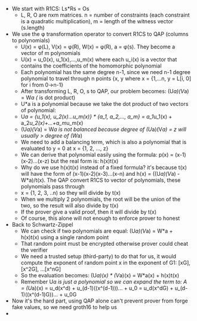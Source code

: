 - We start with R1CS: Ls*Rs = Os
  - L, R, O are nxm matrices. n = number of constraints (each constraint is a quadratic multiplication), m = length of the witness vector (s.length)
- We use the φ transformation operator to convert R1CS to QAP (columns to polynomials)
  - U(x) = φ(L), V(x) = φ(R), W(x) = φ(R), a = φ(s). They become a vector of m polynomials
  - U(x) = u_0(x), u_1(x),...,u_m(x) where each u_i(x) is a vector that contains the coefficients of the homomorphic polynomial
  - Each polynomial has the same degree n-1, since we need n-1 degree polynomial to travel through n points 
  {x, y where x = {1,...n, y = L[i, 0] for i from 0→n-1}
  - After transforming L, R, O, s to QAP, our problem becomes: (U*a)(V*a) = W*a  (* is dot product)
  - U*a is a polynomial because we take the dot product of two vectors of polynomial: 
  - U*a = {u_1(x), u_2(x)...u_m(x)} * {a_1, a_2,..., a_m} = a_1*u_1(x) + a_2*u_2(x)+...+a_m*u_m(x)
  - (U*a)(V*a) = W*a is not balanced because degree of (U*a)(V*a) = z will usually > degree of (W*a)
  - We need to add a balancing term, which is also a polynomial that is evaluated to y = 0 at x = {1, 2, ..., z}
  - We can derive that polynomial easily using the formula: p(x) = (x-1)(x-2)...(x-z) but the real form is: h(x)t(x)
  - Why do we use h(x)t(x) instead of a fixed formula? it's because t(x) will have the form of (x-1)(x-2)(x-3)...(x-n)
  and h(x) = ((U*a)(V*a) - W*a)/t(x). The QAP convert R1CS to vector of polynomials, these polynomials pass through
  - x = {1, 2, 3, ..n) so they will divide by t(x)
  - When we multiply 2 polynomials, the root will be the union of the two, so the result will also divide by t(x)
  - If the prover give a valid proof, then it will divide by t(x)
  - Of course, this alone will not enough to enforce prover to honest
- Back to Schwartz-Zippel
  - We can check if two polynomials are equal: (U*a)(V*a) = W*a + h(x)t(x) using a single random point
  - That random point must be encrypted otherwise prover could cheat the verifier
  - We need a trusted setup (third-party) to do that for us, it would compute the exponent of random point x
  in the exponent of G1: [xG], [x^2G], ...[x^nG]
  - So the evaluation becomes: (U*a)(x) * (V*a)(x) = W*a(x) + h(x)t(x)
  - Remember U*a is just a polynomial so we can expand the term to: A = (U*a)(x) = u_d(x^d) + u_(d-1)((x^(d-1)))... + u_0
  = u_d(x^dG) + u_(d-1)((x^(d-1)G))... + u_0G
- Now it's the hard part, using QAP alone can't prevent prover from forge fake values, so we need groth16 to help us
- 
